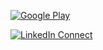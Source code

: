 <!--### Hi there 👋 -->

[![Google Play](https://img.shields.io/badge/%20-Google%20Play-black?color=14171A&labelColor=212121&logo=GooglePlay&logoColor=ffcc80)](https://play.google.com/store/apps/dev?id=6511245882117047076)

[![LinkedIn Connect](https://img.shields.io/badge/%20-LinkedIn-black?color=14171A&labelColor=212121&logo=linkedin&logoColor=ffcc80)](https://www.linkedin.com/in/emin-öztürk/)

<!--
**emin-ozturk/emin-ozturk** is a ✨ _special_ ✨ repository because its `README.md` (this file) appears on your GitHub profile.

Here are some ideas to get you started:

- 🔭 I’m currently working on ...
- 🌱 I’m currently learning ...
- 👯 I’m looking to collaborate on ...
- 🤔 I’m looking for help with ...
- 💬 Ask me about ...
- 📫 How to reach me: ...
- 😄 Pronouns: ...
- ⚡ Fun fact: ...
-->
